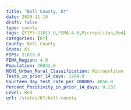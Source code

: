 ```yaml
---
title: "Bell County, KY"
date: 2020-11-19
draft: false
type: county
tags: [FIPS:21013.0,FEMA:4.0,Micropolitan,Red]
categories: [KY]
County: Bell County
State: KY
FIPS: 21013.0
FEMA_Region: 4.0
Population: 26032.0
NCHS_Urban_Rural_Classification: Micropolitan
Tests_in_prior_14_days: 1264.0
Fourteen_day_test_rate_per_100000: 4856.0
Percent_Positivity_in_prior_14_days: 0.233
Level: Red
url: /states/KY/bell-county
---
```



